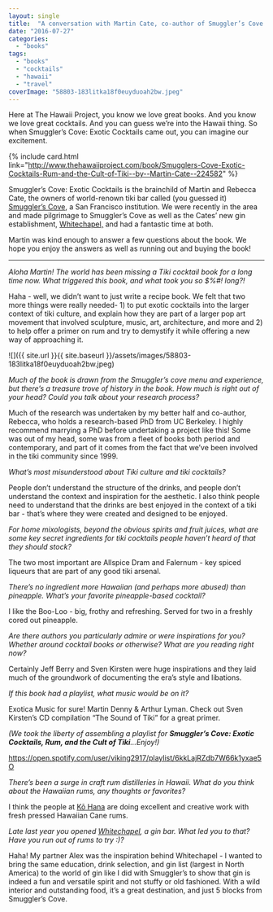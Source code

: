 ```yaml
---
layout: single
title:  "A conversation with Martin Cate, co-author of Smuggler’s Cove: Exotic Cocktails, Rum, and the Cult…"
date: "2016-07-27"
categories: 
  - "books"
tags: 
  - "books"
  - "cocktails"
  - "hawaii"
  - "travel"
coverImage: "58803-183litka18f0euyduoah2bw.jpeg"
---
```


Here at The Hawaii Project, you know we love great books. And you know we love great cocktails. And you can guess we’re into the Hawaii thing. So when Smuggler’s Cove: Exotic Cocktails came out, you can imagine our excitement.

{% include card.html link="http://www.thehawaiiproject.com/book/Smugglers-Cove-Exotic-Cocktails-Rum-and-the-Cult-of-Tiki--by--Martin-Cate--224582" %}

Smuggler’s Cove: Exotic Cocktails is the brainchild of Martin and Rebecca Cate, the owners of world-renown tiki bar called (you guessed it) [Smuggler’s Cove](http://www.smugglerscovesf.com), a San Francisco institution. We were recently in the area and made pilgrimage to Smuggler’s Cove as well as the Cates’ new gin establishment, [Whitechapel,](http://www.whitechapelsf.com) and had a fantastic time at both.

Martin was kind enough to answer a few questions about the book. We hope you enjoy the answers as well as running out and buying the book!

* * *

_Aloha Martin! The world has been missing a Tiki cocktail book for a long time now. What triggered this book, and what took you so $%#! long?!_

Haha - well, we didn’t want to just write a recipe book. We felt that two more things were really needed- 1) to put exotic cocktails into the larger context of tiki culture, and explain how they are part of a larger pop art movement that involved sculpture, music, art, architecture, and more and 2) to help offer a primer on rum and try to demystify it while offering a new way of approaching it.

![]({{ site.url }}{{ site.baseurl }}/assets/images/58803-183litka18f0euyduoah2bw.jpeg)

_Much of the book is drawn from the Smuggler’s cove menu and experience, but there’s a treasure trove of history in the book. How much is right out of your head? Could you talk about your research process?_

Much of the research was undertaken by my better half and co-author, Rebecca, who holds a research-based PhD from UC Berkeley. I highly recommend marrying a PhD before undertaking a project like this! Some was out of my head, some was from a fleet of books both period and contemporary, and part of it comes from the fact that we’ve been involved in the tiki community since 1999.

_What’s most misunderstood about Tiki culture and tiki cocktails?_

People don’t understand the structure of the drinks, and people don’t understand the context and inspiration for the aesthetic. I also think people need to understand that the drinks are best enjoyed in the context of a tiki bar - that’s where they were created and designed to be enjoyed.

_For home mixologists, beyond the obvious spirits and fruit juices, what are some key secret ingredients for tiki cocktails people haven’t heard of that they should stock?_

The two most important are Allspice Dram and Falernum - key spiced liqueurs that are part of any good tiki arsenal.

_There’s no ingredient more Hawaiian (and perhaps more abused) than pineapple. What’s your favorite pineapple-based cocktail?_

I like the Boo-Loo - big, frothy and refreshing. Served for two in a freshly cored out pineapple.

_Are there authors you particularly admire or were inspirations for you? Whether around cocktail books or otherwise? What are you reading right now?_

Certainly Jeff Berry and Sven Kirsten were huge inspirations and they laid much of the groundwork of documenting the era’s style and libations.

_If this book had a playlist, what music would be on it?_

Exotica Music for sure! Martin Denny & Arthur Lyman. Check out Sven Kirsten’s CD compilation “The Sound of Tiki” for a great primer.

_(We took the liberty of assembling a playlist for_ **_Smuggler’s Cove: Exotic Cocktails, Rum, and the Cult of Tiki_**_…Enjoy!)_

https://open.spotify.com/user/viking2917/playlist/6kkLajRZdb7W66k1yxae5O

_There’s been a surge in craft rum distilleries in Hawaii. What do you think about the Hawaiian rums, any thoughts or favorites?_

I think the people at [Kō Hana](http://www.kohanarum.com/home/) are doing excellent and creative work with fresh pressed Hawaiian Cane rums.

_Late last year you opened_ [_Whitechapel_](http://whitechapelsf.com/)_, a gin bar. What led you to that? Have you run out of rums to try :)?_

Haha! My partner Alex was the inspiration behind Whitechapel - I wanted to bring the same education, drink selection, and gin list (largest in North America) to the world of gin like I did with Smuggler’s to show that gin is indeed a fun and versatile spirit and not stuffy or old fashioned. With a wild interior and outstanding food, it’s a great destination, and just 5 blocks from Smuggler’s Cove.
